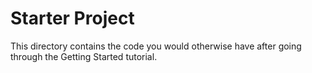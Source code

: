 # Starter Project

This directory contains the code you would otherwise have
after going through the Getting Started tutorial.



